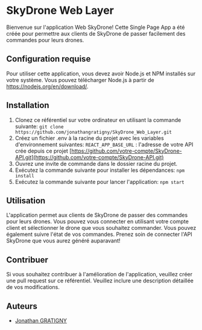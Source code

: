# SkyDrone Web Layer

Bienvenue sur l'application Web SkyDrone! Cette Single Page App a été créée pour permettre aux clients de SkyDrone de passer facilement des commandes pour leurs drones.

## Configuration requise

Pour utiliser cette application, vous devez avoir Node.js et NPM installés sur votre système. Vous pouvez télécharger Node.js à partir de https://nodejs.org/en/download/.

## Installation

1. Clonez ce référentiel sur votre ordinateur en utilisant la commande suivante:
`git clone https://github.com/jonathangratigny/SkyDrone_Web_Layer.git`
2. Créez un fichier .env à la racine du projet avec les variables d'environnement suivantes:
`REACT_APP_BASE_URL` : l'adresse de votre API crée depuis ce projet [https://github.com/votre-compte/SkyDrone-API.git](https://github.com/votre-compte/SkyDrone-API.git) 
3. Ouvrez une invite de commande dans le dossier racine du projet.
4. Exécutez la commande suivante pour installer les dépendances:
`npm install`
5. Exécutez la commande suivante pour lancer l'application:
`npm start`

## Utilisation

L'application permet aux clients de SkyDrone de passer des commandes pour leurs drones. Vous pouvez vous connecter en utilisant votre compte client et sélectionner le drone que vous souhaitez commander. Vous pouvez également suivre l'état de vos commandes.
Prenez soin de connecter l'API SkyDrone que vous aurez généré auparavant! 

## Contribuer

Si vous souhaitez contribuer à l'amélioration de l'application, veuillez créer une pull request sur ce référentiel. Veuillez inclure une description détaillée de vos modifications.

## Auteurs

- [Jonathan GRATIGNY](https://github.com/jonathangratigny)
